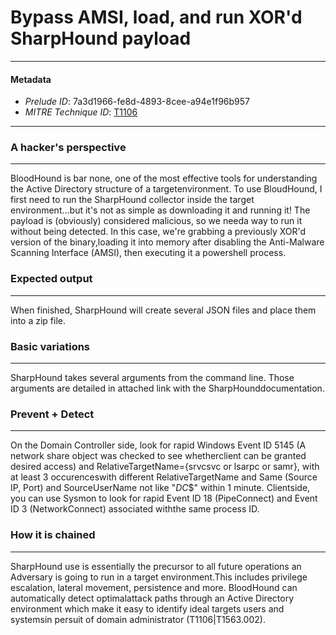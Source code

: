 
# Bypass AMSI, load, and run XOR'd SharpHound payload

---

#### Metadata

- *Prelude ID*: 7a3d1966-fe8d-4893-8cee-a94e1f96b957
- *MITRE Technique ID*: [T1106](https://attack.mitre.org/techniques/T1106)

---

### A hacker's perspective

---

BloodHound is bar none, one of the most effective tools for understanding the Active Directory structure of a targetenvironment. To use BloudHound, I first need to run the SharpHound collector inside the target environment...but it's not as simple as downloading it and running it! The payload is (obviously) considered malicious, so we needa way to run it without being detected. In this case, we're grabbing a previously XOR'd version of the binary,loading it into memory after disabling the Anti-Malware Scanning Interface (AMSI), then executing it a powershell process.

### Expected output

---

When finished, SharpHound will create several JSON files and place them into a zip file.

### Basic variations

---

SharpHound takes several arguments from the command line. Those arguments are detailed in attached link with the SharpHounddocumentation.

### Prevent + Detect

---

On the Domain Controller side, look for rapid Windows Event ID 5145 (A network share object was checked to see whetherclient can be granted desired access) and RelativeTargetName={srvcsvc or lsarpc or samr}, with at least 3 occurenceswith different RelativeTargetName and Same (Source IP, Port) and SourceUserName not like "*DC*$" within 1 minute. Clientside, you can use Sysmon to look for rapid Event ID 18 (PipeConnect) and Event ID 3 (NetworkConnect) associated withthe same process ID.

### How it is chained

---

SharpHound use is essentially the precursor to all future operations an Adversary is going to run in a target environment.This includes privilege escalation, lateral movement, persistence and more. BloodHound can automatically detect optimalattack paths through an Active Directory environment which make it easy to identify ideal targets users and systemsin persuit of domain administrator (T1106|T1563.002).
